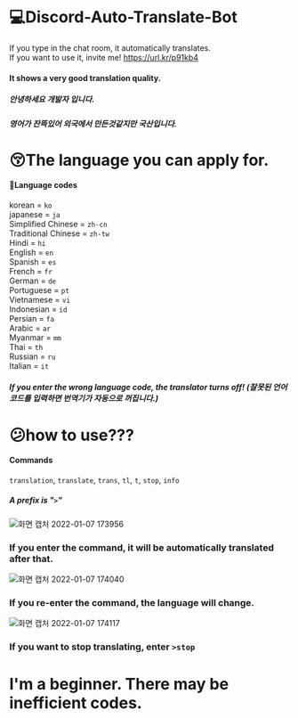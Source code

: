 # :computer:Discord-Auto-Translate-Bot
If you type in the chat room, it automatically translates.   
If you want to use it, invite me! https://url.kr/p91kb4     
#### It shows a very good translation quality.   
##### 안녕하세요 개발자 입니다.   
##### 영어가 잔뜩있어 외국에서 만든것같지만 국산입니다.    

# :kissing_closed_eyes:The language you can apply for.
#### :flags:Language codes

korean = `ko`   
japanese = `ja`   
Simplified Chinese = `zh-cn`   
Traditional Chinese = `zh-tw`   
Hindi = `hi`   
English = `en`   
Spanish = `es`   
French = `fr`   
German = `de`   
Portuguese = `pt`   
Vietnamese = `vi`   
Indonesian = `id`   
Persian = `fa`    
Arabic = `ar`   
Myanmar = `mm`   
Thai = `th`   
Russian = `ru`   
Italian = `it`   

##### If you enter the wrong language code, the translator turns off! (잘못된 언어코드를 입력하면 번역기가 자동으로 꺼집니다.)

# :confused:how to use???
#### Commands
`translation`, `translate`, `trans`, `tl`, `t`, `stop`, `info`

##### A prefix is "`>`"

![화면 캡처 2022-01-07 173956](https://user-images.githubusercontent.com/87428661/148516786-6357cba4-9355-4f31-bb46-2c0be264ef84.png)
### If you enter the command, it will be automatically translated after that.
![화면 캡처 2022-01-07 174040](https://user-images.githubusercontent.com/87428661/148516806-d878f3f4-fce6-4c33-9bf3-ab1084c3a1b2.png)
### If you re-enter the command, the language will change.
![화면 캡처 2022-01-07 174117](https://user-images.githubusercontent.com/87428661/148516821-400e6709-7198-4daf-b212-e6385b15d876.png)
### If you want to stop translating, enter `>stop`

# I'm a beginner. There may be inefficient codes.
